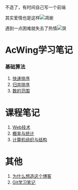 不造了，有时间自己写一个前端

其实爱情也是这样<img src="https://pcsdata.baidu.com/thumbnail/b30126f5ci0fb9920e8bee2216cbe871?fid=928361809-16051585-661502615223467&rt=pr&sign=FDTAER-yUdy3dSFZ0SVxtzShv1zcMqd-dodhTGOUF7zUXC9Sc3QDP29MLVY%3D&expires=2h&chkv=0&chkbd=0&chkpc=&dp-logid=128564208462533080&dp-callid=0&time=1667214000&bus_no=26&size=c1600_u1600&quality=100&vuk=-&ft=video" alt="凋谢" style="zoom:100%;" />

遇到一点困难就失去了热情![哭](https://pcsdata.baidu.com/thumbnail/0fe75483el8c38470c45120860802149?fid=928361809-16051585-712596663825853&rt=pr&sign=FDTAER-yUdy3dSFZ0SVxtzShv1zcMqd-WwwS2oEonDpS077Z0%2BtN%2BEPk6GA%3D&expires=2h&chkv=0&chkbd=0&chkpc=&dp-logid=128564208462533080&dp-callid=0&time=1667214000&bus_no=26&size=c1600_u1600&quality=100&vuk=-&ft=video)


# AcWing学习笔记

### 基础算法

1. [快速排序](_posts/acwing/基础算法/2022-10-31-785快速排序.md)
2. [归并排序](_posts/acwing/基础算法/2022-10-31-787归并排序.md)
3. [数的范围](_posts/acwing/基础算法/2022-10-31-789数的范围.md)



# 课程笔记

1. [Web技术](_posts/课程/2022-10-31-Web技术.md)
2. [概率与统计](_posts/课程/2022-10-31-概率与统计.md)
3. [计算机组织与结构](_posts/课程/2022-10-31-计算机组织与结构.md)



# 其他

1. [为什么想造这个博客](_posts/others/2022-10-31-Why-I-want-a-blog.md)
2. [Git学习笔记](_posts/others/2022-11-04-Git学习笔记.md)
